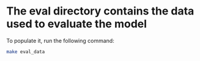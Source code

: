 # The eval directory contains the data used to evaluate the model
To populate it, run the following command:
```bash
make eval_data
```